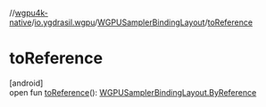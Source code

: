 //[wgpu4k-native](../../../index.md)/[io.ygdrasil.wgpu](../index.md)/[WGPUSamplerBindingLayout](index.md)/[toReference](to-reference.md)

# toReference

[android]\
open fun [toReference](to-reference.md)(): [WGPUSamplerBindingLayout.ByReference](../../io.ygdrasil.wgpu.android/-w-g-p-u-sampler-binding-layout/-by-reference/index.md)